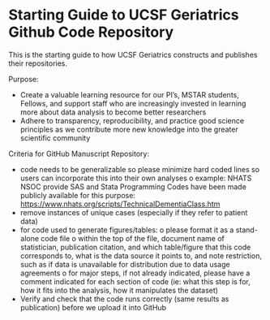 # Starting Guide to UCSF Geriatrics Github Code Repository
This is the starting guide to how UCSF Geriatrics constructs and publishes their repositories.

Purpose:
- Create a valuable learning resource for our PI’s, MSTAR students, Fellows, and support staff who are increasingly invested in learning more about data analysis to become better researchers
- Adhere to transparency, reproducibility, and practice good science principles as we contribute more new knowledge into the greater scientific community

Criteria for GitHub Manuscript Repository:
-	code needs to be generalizable so please minimize hard coded lines so users can incorporate this into their own analyses
o	example: 
NHATS NSOC provide SAS and Stata Programming Codes have been made publicly available for this purpose: https://www.nhats.org/scripts/TechnicalDementiaClass.htm
-	remove instances of unique cases (especially if they refer to patient data)
-	for code used to generate figures/tables:
o	please format it as a stand-alone code file
o	within the top of the file, document name of statistician, publication citation, and which table/figure that this code corresponds to, what is the data source it points to, and note restriction, such as if data is unavailable for distribution due to data usage agreements
o	for major steps, if not already indicated, please have a comment indicated for each section of code (ie: what this step is for, how it fits into the analysis, how it manipulates the dataset)
-	Verify and check that the code runs correctly (same results as publication) before we upload it into GitHub

